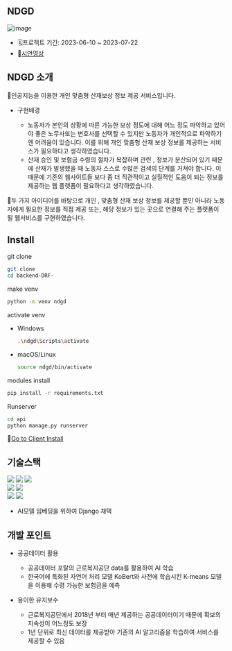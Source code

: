 ## NDGD
![image](https://github.com/user-attachments/assets/ed9f14a9-6d2c-4351-bf3b-3aa07db40f44)

- 🗓️프로젝트 기간: 2023-06-10 ~ 2023-07-22
- 📌[시연영상](https://drive.google.com/drive/folders/180hnEssX2zDTlv8xGnfC0JiUbH4XvQEU)

## NDGD 소개
🚀인공지능을 이용한 개인 맞춤형 산재보상 정보 제공 서비스입니다.
- 구현배경
  
  - 노동자가 본인의 상황에 따른 가능한 보상 정도에 대해 어느 정도 파악하고 있어야 좋은 노무사또는 변호사를 선택할 수 있지만 노동자가 개인적으로 파악하기엔 어려움이 있습니다. 이를 위해 개인 맞춤형 산재 보상 정보를 제공하는 서비스가 필요하다고 생각하였습니다.
  - 산재 승인 및 보험금 수령의 절차가 복잡하며 관련 , 정보가 분산되어 있기 때문에 산재가 발생했을 때 노동자 스스로 수많은 검색의 단계를 거쳐야 합니다. 이때문에 기존의 웹사이트들 보다 좀 더 직관적이고 실질적인 도움이 되는 정보를 제공하는 웹 플랫폼이 필요하다고 생각하였습니다.  

🌟두 가지 아이디어를 바탕으로 개인 , 맞춤형 산재 보상 정보를 제공할 뿐민 아니라 노동자에게 필요한 정보를 직접 제공 또는, 해당 정보가 있는 곳으로 연결해 주는 플랫폼이 될 웹서비스를 구현하였습니다.

## Install
git clone
```bash
git clone
cd backend-DRF-
```
make venv
```bash
python -m venv ndgd
```
activate venv
- Windows
  ```bash
  .\ndgd\Scripts\activate
  ```
- macOS/Linux
  ```bash
  source ndgd/bin/activate
  ```

modules install
```bash
pip install -r requirements.txt
```

Runserver
```bash
cd api
python manage.py runserver
```
📌[Go to Client Install](https://github.com/NDGD/front)

## 기술스택
<img src="https://img.shields.io/badge/html5-E34F26?style=for-the-badge&logo=html5&logoColor=white"> <img src="https://img.shields.io/badge/css-1572B6?style=for-the-badge&logo=css3&logoColor=white"> <img src="https://img.shields.io/badge/javascript-F7DF1E?style=for-the-badge&logo=javascript&logoColor=black">  
<img src="https://img.shields.io/badge/react-61DAFB?style=for-the-badge&logo=react&logoColor=black"> <img src="https://img.shields.io/badge/django-092E20?style=for-the-badge&logo=django&logoColor=white">  
<img src="https://img.shields.io/badge/github-181717?style=for-the-badge&logo=github&logoColor=white"> <img src="https://img.shields.io/badge/scikit--learn-%23F7931E.svg?style=for-the-badge&logo=scikit-learn&logoColor=white"/>  

- AI모델 임베딩을 위하여 Django 채택

## 개발 포인트
- 공공데이터 활용
  
  - 공공데이터 포탈의 근로복지공단 data를 활용하여 AI 학습
  - 한국어에 특화된 자연어 처리 모델 KoBert와 사전에 학습시킨 K-means 모델을 이용해 수령 가능한 보험금을 예측
- 용이한 유지보수
  
  - 근로복지공단에서 2018년 부터 매년 제공하는 공공데이터이기 때문에 확보의 지속성이 어느정도 보장
  - 1년 단위로 최신 데이터를 제공받아 기존의 AI 알고리즘을 학습하여 서비스를 제공할 수 있음
